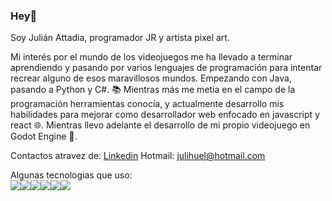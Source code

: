 
### <div>Hey👋</div>  

Soy Julián Attadia, programador JR y artista pixel art.

Mi interés por el mundo de los videojuegos me ha llevado a terminar aprendiendo y pasando por varios lenguajes
de programación para intentar recrear alguno de esos maravillosos mundos. Empezando con Java, pasando a Python y C#.
📚 Mientras más me metia en el campo de la programación herramientas conocía, y actualmente 
desarrollo mis habilidades para mejorar como desarrollador web enfocado en javascript y react 🌐.
Mientras llevo adelante el desarrollo de mi propio videojuego en Godot Engine 🤖.

Contactos atravez de:
<a href="https://www.linkedin.com/in/juli%C3%A1n-attadia-b00a52216/">Linkedin</a>
Hotmail: julihuel@hotmail.com

Algunas tecnologias que uso:
<br/>
<img src="https://img.shields.io/badge/Godot-478CBF?style=for-the-badge&logo=GodotEngine&logoColor=white" /><img src="https://img.shields.io/badge/JavaScript-323330?style=for-the-badge&logo=javascript&logoColor=F7DF1E" /><img src="https://img.shields.io/badge/CSS3-1572B6?style=for-the-badge&logo=css3&logoColor=white" /><img src="https://img.shields.io/badge/React-20232A?style=for-the-badge&logo=react&logoColor=61DAFB" /><img src="https://img.shields.io/badge/PostgreSQL-316192?style=for-the-badge&logo=postgresql&logoColor=white" /><img src="https://img.shields.io/badge/HTML5-E34F26?style=for-the-badge&logo=html5&logoColor=white" />




